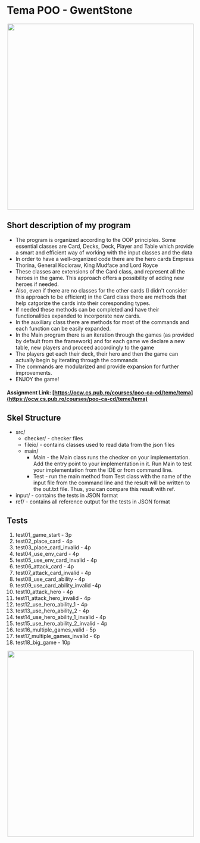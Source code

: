 

# Tema POO  - GwentStone

<div align="center"><img src="https://tenor.com/view/witcher3-gif-9340436.gif" width="500px"></div>

## Short description of my program
* The program is organized according to the OOP principles. Some essential classes are Card, Decks, Deck, Player and Table which provide a smart and efficient way of working with the input classes and the data
* In order to have a well-organized code there are the hero cards Empress Thorina, General Kocioraw, King Mudface and Lord Royce
* These classes are extensions of the Card class, and represent all the heroes in the game. This approach offers a possibility of adding new heroes if needed.
* Also, even if there are no classes for the other cards (I didn't consider this approach to be efficient) in the Card class there are methods that help catgorize the cards into their coresponding types.
* If needed these methods can be completed and have their functionalities expanded to incorporate new cards.
* In the auxiliary class there are methods for most of the commands and each function can be easily expanded.
* In the Main program there is an iteration through the games (as provided by default from the framework) and for each game we declare a new table, new players and proceed accordingly to the game
* The players get each their deck, their hero and then the game can actually begin by iterating through the commands
* The commands are modularized and provide expansion for further improvements.
* ENJOY the game!

#### Assignment Link: [https://ocw.cs.pub.ro/courses/poo-ca-cd/teme/tema](https://ocw.cs.pub.ro/courses/poo-ca-cd/teme/tema)


## Skel Structure

* src/
  * checker/ - checker files
  * fileio/ - contains classes used to read data from the json files
  * main/
      * Main - the Main class runs the checker on your implementation. Add the entry point to your implementation in it. Run Main to test your implementation from the IDE or from command line.
      * Test - run the main method from Test class with the name of the input file from the command line and the result will be written
        to the out.txt file. Thus, you can compare this result with ref.
* input/ - contains the tests in JSON format
* ref/ - contains all reference output for the tests in JSON format

## Tests

1. test01_game_start - 3p
2. test02_place_card - 4p
3. test03_place_card_invalid - 4p
4. test04_use_env_card - 4p
5. test05_use_env_card_invalid - 4p
6. test06_attack_card - 4p
7. test07_attack_card_invalid - 4p
8. test08_use_card_ability - 4p
9. test09_use_card_ability_invalid -4p
10. test10_attack_hero - 4p
11. test11_attack_hero_invalid - 4p
12. test12_use_hero_ability_1 - 4p
13. test13_use_hero_ability_2 - 4p
14. test14_use_hero_ability_1_invalid - 4p
15. test15_use_hero_ability_2_invalid - 4p
16. test16_multiple_games_valid - 5p
17. test17_multiple_games_invalid - 6p
18. test18_big_game - 10p


<div align="center"><img src="https://tenor.com/view/homework-time-gif-24854817.gif" width="500px"></div>
